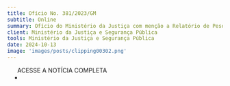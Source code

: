 ```yaml
---
title: Ofício No. 381/2023/GM
subtitle: Online
summary: Ofício do Ministério da Justiça com menção a Relatório de Pesquisa
client: Ministério da Justiça e Segurança Pública
tools: Ministério da Justiça e Segurança Pública
date: 2024-10-13
image: 'images/posts/clipping00302.png'
---
```


<div class="post__share"><ul class="share__list list-reset">ACESSE A NOTÍCIA COMPLETA<li class="share__item" style="margin-left: 10px"><a class="share__link share__facebook" style="background: #fa5657" href=https://drive.google.com/file/d/1Omcj0LiegOBs5PnEDmrQeIexmsGEqkcZ/view?pli=1" title="Link" rel="nofolow"><i class="fa-solid fa-link"></i></a></li></ul></div>
<!-- <div class="gallery-box"><div class="gallery"><img src="/clipping/images/example-1.jpg" loading="lazy" alt="Project"><img src="/clipping/images/example-2.jpg" loading="lazy" alt="Project"></div><em>Gallery / <a href="https://www.freepik.com/" target="_blank">Freepic</a></em></div> -->
